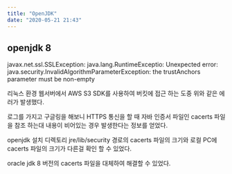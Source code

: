 ```yaml
---
title: "OpenJDK"
date: "2020-05-21 21:43"
---
```


openjdk 8
---
javax.net.ssl.SSLException: java.lang.RuntimeExceptio: Unexpected error: java.security.InvalidAlgorithmParameterException: the trustAnchors parameter must be non-empty

리눅스 환경 웹서버에서 AWS S3 SDK를 사용하여 버킷에 접근 하는 도중 위와 같은 에러가 발생했다.

로그를 가지고 구글링을 해보니 HTTPS 통신을 할 때 자바 인증서 파일인 cacerts 파일을 참조 하는대 내용이 비어있는 경우 발생한다는 정보를 얻었다.

openjdk 설치 디렉토리 jre/lib/security 경로의 cacerts 파일의 크기와 로컬 PC에 cacerts 파일의 크기가 다른걸 확인 할 수 있었다.

oracle jdk 8 버전의 cacerts 파일을 대체하여 해결할 수 있었다.

